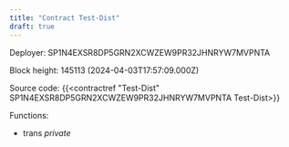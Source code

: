 ```yaml
---
title: "Contract Test-Dist"
draft: true
---
```

Deployer: SP1N4EXSR8DP5GRN2XCWZEW9PR32JHNRYW7MVPNTA


 



Block height: 145113 (2024-04-03T17:57:09.000Z)

Source code: {{<contractref "Test-Dist" SP1N4EXSR8DP5GRN2XCWZEW9PR32JHNRYW7MVPNTA Test-Dist>}}

Functions:

* trans _private_
